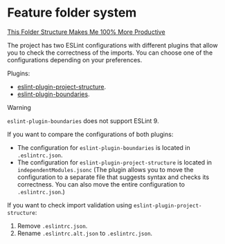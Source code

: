 # Feature folder system

[This Folder Structure Makes Me 100% More Productive](https://www.youtube.com/watch?v=xyxrB2Aa7KE)

The project has two ESLint configurations with different plugins that allow you to check the correctness of the imports. You can choose one of the configurations depending on your preferences.

Plugins:

- [eslint-plugin-project-structure](#https://github.com/Igorkowalski94/eslint-plugin-project-structure/wiki/Plugin-homepage#root).
- [eslint-plugin-boundaries](#https://github.com/javierbrea/eslint-plugin-boundaries).

> [!WARNING]  
> `eslint-plugin-boundaries` does not support ESLint 9.

If you want to compare the configurations of both plugins:

- The configuration for `eslint-plugin-boundaries` is located in `.eslintrc.json`.
- The configuration for `eslint-plugin-project-structure` is located in `independentModules.jsonc` (The plugin allows you to move the configuration to a separate file that suggests syntax and checks its correctness. You can also move the entire configuration to `.eslintrc.json`.)

If you want to check import validation using `eslint-plugin-project-structure`:

1. Remove `.eslintrc.json`.
2. Rename `.eslintrc.alt.json` to `.eslintrc.json`.
